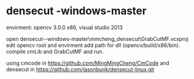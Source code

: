# densecut -windows-master

envirment: opencv 3.0.0 x86, visual studio 2013



open densecut--windows-master\mmcheng_densecut\GrabCutMF.vcxproj
edit opencv root and envirment add path for dll (opencv/build/x86/bin).
compile cmLib and GrabCutMF and run.

using cmcode in https://github.com/MingMingCheng/CmCode and densecut in https://github.com/jasonbunk/densecut-linux.git
